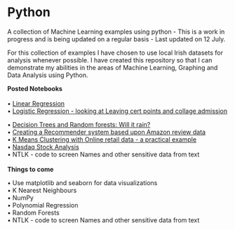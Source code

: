 # Python
A collection of Machine Learning examples using python - This is a work in progress and is being updated on a regular basis - Last updated on 12 July.

For this collection of examples I have chosen to use local Irish datasets for analysis whenever possible. I have created this repository so that I can demonstrate my abilities in the areas of Machine Learning, Graphing and Data Analysis using Python.

<B>Posted Notebooks</B><br><br>
• <a href='https://github.com/therolfe/Python/blob/master/Linear%20Regression%20in%20Python.ipynb'>Linear Regression</a><br>
• <a href='https://github.com/therolfe/Python/blob/master/Logistic%20Regression%20-%20Leaving%20Cert%20points%20and%20collage%20admission.ipynB'>Logistic Regression - looking at Leaving cert points and collage admission</a><br>

• <a href='https://github.com/therolfe/Python/blob/master/Decision%20trees%20and%20Random%20Forests%20-%20will%20it%20rain%20in%20Dun%20Laoghaire.ipynb'>Decision Trees and Random forests: Will it rain?</a><br>
• <a href='https://github.com/therolfe/Python/blob/master/Recommender%20System%20using%20Amazon%20Data.ipynb'>Creating a Recommender system based upon Amazon review data</a><br>
• <a href='https://github.com/therolfe/Python/blob/master/k%20means%20clustering%20with%20online%20retail%20data.ipynb'>K Means Clustering with Online retail data - a practical example</a><br>
•	<a href="https://github.com/therolfe/Python/blob/master/Nasdaq%20stock%20analysis%20-%20J%20Rolfe.ipynb">Nasdaq Stock Analysis</a><br>
•	NTLK - code to screen Names and other sensitive data from text<br>
<br> <b>Things to come</b><br>  

•	Use matplotlib and seaborn for data visualizations<br>
•	K Nearest Neighbours<br>
•	NumPy<br>
•	Polynomial Regression<br>
•	Random Forests<br>
•	NTLK - code to screen Names and other sensitive data from text<br>




